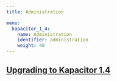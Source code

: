 ```yaml
---
title: Administration

menu:
  kapacitor_1_4:
    name: Administration
    identifier: administration
    weight: 40
---
```


## [Upgrading to Kapacitor 1.4](/kapacitor/v1.4/administration/upgrading/)
